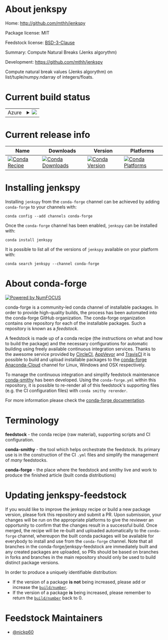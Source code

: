 About jenkspy
=============

Home: http://github.com/mthh/jenkspy

Package license: MIT

Feedstock license: [BSD-3-Clause](https://github.com/conda-forge/jenkspy-feedstock/blob/master/LICENSE.txt)

Summary: Compute Natural Breaks (Jenks algorythm)

Development: https://github.com/mthh/jenkspy

Compute natural break values (Jenks algorythm) on list/tuple/numpy.ndarray of integers/floats.

Current build status
====================


<table>
    
  <tr>
    <td>Azure</td>
    <td>
      <details>
        <summary>
          <a href="https://dev.azure.com/conda-forge/feedstock-builds/_build/latest?definitionId=3966&branchName=master">
            <img src="https://dev.azure.com/conda-forge/feedstock-builds/_apis/build/status/jenkspy-feedstock?branchName=master">
          </a>
        </summary>
        <table>
          <thead><tr><th>Variant</th><th>Status</th></tr></thead>
          <tbody><tr>
              <td>linux_64_c_compiler_version7python3.6.____73_pypy</td>
              <td>
                <a href="https://dev.azure.com/conda-forge/feedstock-builds/_build/latest?definitionId=3966&branchName=master">
                  <img src="https://dev.azure.com/conda-forge/feedstock-builds/_apis/build/status/jenkspy-feedstock?branchName=master&jobName=linux&configuration=linux_64_c_compiler_version7python3.6.____73_pypy" alt="variant">
                </a>
              </td>
            </tr><tr>
              <td>linux_64_c_compiler_version7python3.6.____cpython</td>
              <td>
                <a href="https://dev.azure.com/conda-forge/feedstock-builds/_build/latest?definitionId=3966&branchName=master">
                  <img src="https://dev.azure.com/conda-forge/feedstock-builds/_apis/build/status/jenkspy-feedstock?branchName=master&jobName=linux&configuration=linux_64_c_compiler_version7python3.6.____cpython" alt="variant">
                </a>
              </td>
            </tr><tr>
              <td>linux_64_c_compiler_version7python3.7.____cpython</td>
              <td>
                <a href="https://dev.azure.com/conda-forge/feedstock-builds/_build/latest?definitionId=3966&branchName=master">
                  <img src="https://dev.azure.com/conda-forge/feedstock-builds/_apis/build/status/jenkspy-feedstock?branchName=master&jobName=linux&configuration=linux_64_c_compiler_version7python3.7.____cpython" alt="variant">
                </a>
              </td>
            </tr><tr>
              <td>linux_64_c_compiler_version7python3.8.____cpython</td>
              <td>
                <a href="https://dev.azure.com/conda-forge/feedstock-builds/_build/latest?definitionId=3966&branchName=master">
                  <img src="https://dev.azure.com/conda-forge/feedstock-builds/_apis/build/status/jenkspy-feedstock?branchName=master&jobName=linux&configuration=linux_64_c_compiler_version7python3.8.____cpython" alt="variant">
                </a>
              </td>
            </tr><tr>
              <td>linux_64_c_compiler_version7python3.9.____cpython</td>
              <td>
                <a href="https://dev.azure.com/conda-forge/feedstock-builds/_build/latest?definitionId=3966&branchName=master">
                  <img src="https://dev.azure.com/conda-forge/feedstock-builds/_apis/build/status/jenkspy-feedstock?branchName=master&jobName=linux&configuration=linux_64_c_compiler_version7python3.9.____cpython" alt="variant">
                </a>
              </td>
            </tr><tr>
              <td>osx_64_c_compiler_version10python3.6.____73_pypy</td>
              <td>
                <a href="https://dev.azure.com/conda-forge/feedstock-builds/_build/latest?definitionId=3966&branchName=master">
                  <img src="https://dev.azure.com/conda-forge/feedstock-builds/_apis/build/status/jenkspy-feedstock?branchName=master&jobName=osx&configuration=osx_64_c_compiler_version10python3.6.____73_pypy" alt="variant">
                </a>
              </td>
            </tr><tr>
              <td>osx_64_c_compiler_version10python3.6.____cpython</td>
              <td>
                <a href="https://dev.azure.com/conda-forge/feedstock-builds/_build/latest?definitionId=3966&branchName=master">
                  <img src="https://dev.azure.com/conda-forge/feedstock-builds/_apis/build/status/jenkspy-feedstock?branchName=master&jobName=osx&configuration=osx_64_c_compiler_version10python3.6.____cpython" alt="variant">
                </a>
              </td>
            </tr><tr>
              <td>osx_64_c_compiler_version10python3.7.____cpython</td>
              <td>
                <a href="https://dev.azure.com/conda-forge/feedstock-builds/_build/latest?definitionId=3966&branchName=master">
                  <img src="https://dev.azure.com/conda-forge/feedstock-builds/_apis/build/status/jenkspy-feedstock?branchName=master&jobName=osx&configuration=osx_64_c_compiler_version10python3.7.____cpython" alt="variant">
                </a>
              </td>
            </tr><tr>
              <td>osx_64_c_compiler_version10python3.8.____cpython</td>
              <td>
                <a href="https://dev.azure.com/conda-forge/feedstock-builds/_build/latest?definitionId=3966&branchName=master">
                  <img src="https://dev.azure.com/conda-forge/feedstock-builds/_apis/build/status/jenkspy-feedstock?branchName=master&jobName=osx&configuration=osx_64_c_compiler_version10python3.8.____cpython" alt="variant">
                </a>
              </td>
            </tr><tr>
              <td>osx_64_c_compiler_version10python3.9.____cpython</td>
              <td>
                <a href="https://dev.azure.com/conda-forge/feedstock-builds/_build/latest?definitionId=3966&branchName=master">
                  <img src="https://dev.azure.com/conda-forge/feedstock-builds/_apis/build/status/jenkspy-feedstock?branchName=master&jobName=osx&configuration=osx_64_c_compiler_version10python3.9.____cpython" alt="variant">
                </a>
              </td>
            </tr><tr>
              <td>win_64_python3.6.____cpython</td>
              <td>
                <a href="https://dev.azure.com/conda-forge/feedstock-builds/_build/latest?definitionId=3966&branchName=master">
                  <img src="https://dev.azure.com/conda-forge/feedstock-builds/_apis/build/status/jenkspy-feedstock?branchName=master&jobName=win&configuration=win_64_python3.6.____cpython" alt="variant">
                </a>
              </td>
            </tr><tr>
              <td>win_64_python3.7.____cpython</td>
              <td>
                <a href="https://dev.azure.com/conda-forge/feedstock-builds/_build/latest?definitionId=3966&branchName=master">
                  <img src="https://dev.azure.com/conda-forge/feedstock-builds/_apis/build/status/jenkspy-feedstock?branchName=master&jobName=win&configuration=win_64_python3.7.____cpython" alt="variant">
                </a>
              </td>
            </tr><tr>
              <td>win_64_python3.8.____cpython</td>
              <td>
                <a href="https://dev.azure.com/conda-forge/feedstock-builds/_build/latest?definitionId=3966&branchName=master">
                  <img src="https://dev.azure.com/conda-forge/feedstock-builds/_apis/build/status/jenkspy-feedstock?branchName=master&jobName=win&configuration=win_64_python3.8.____cpython" alt="variant">
                </a>
              </td>
            </tr><tr>
              <td>win_64_python3.9.____cpython</td>
              <td>
                <a href="https://dev.azure.com/conda-forge/feedstock-builds/_build/latest?definitionId=3966&branchName=master">
                  <img src="https://dev.azure.com/conda-forge/feedstock-builds/_apis/build/status/jenkspy-feedstock?branchName=master&jobName=win&configuration=win_64_python3.9.____cpython" alt="variant">
                </a>
              </td>
            </tr>
          </tbody>
        </table>
      </details>
    </td>
  </tr>
</table>

Current release info
====================

| Name | Downloads | Version | Platforms |
| --- | --- | --- | --- |
| [![Conda Recipe](https://img.shields.io/badge/recipe-jenkspy-green.svg)](https://anaconda.org/conda-forge/jenkspy) | [![Conda Downloads](https://img.shields.io/conda/dn/conda-forge/jenkspy.svg)](https://anaconda.org/conda-forge/jenkspy) | [![Conda Version](https://img.shields.io/conda/vn/conda-forge/jenkspy.svg)](https://anaconda.org/conda-forge/jenkspy) | [![Conda Platforms](https://img.shields.io/conda/pn/conda-forge/jenkspy.svg)](https://anaconda.org/conda-forge/jenkspy) |

Installing jenkspy
==================

Installing `jenkspy` from the `conda-forge` channel can be achieved by adding `conda-forge` to your channels with:

```
conda config --add channels conda-forge
```

Once the `conda-forge` channel has been enabled, `jenkspy` can be installed with:

```
conda install jenkspy
```

It is possible to list all of the versions of `jenkspy` available on your platform with:

```
conda search jenkspy --channel conda-forge
```


About conda-forge
=================

[![Powered by NumFOCUS](https://img.shields.io/badge/powered%20by-NumFOCUS-orange.svg?style=flat&colorA=E1523D&colorB=007D8A)](http://numfocus.org)

conda-forge is a community-led conda channel of installable packages.
In order to provide high-quality builds, the process has been automated into the
conda-forge GitHub organization. The conda-forge organization contains one repository
for each of the installable packages. Such a repository is known as a *feedstock*.

A feedstock is made up of a conda recipe (the instructions on what and how to build
the package) and the necessary configurations for automatic building using freely
available continuous integration services. Thanks to the awesome service provided by
[CircleCI](https://circleci.com/), [AppVeyor](https://www.appveyor.com/)
and [TravisCI](https://travis-ci.com/) it is possible to build and upload installable
packages to the [conda-forge](https://anaconda.org/conda-forge)
[Anaconda-Cloud](https://anaconda.org/) channel for Linux, Windows and OSX respectively.

To manage the continuous integration and simplify feedstock maintenance
[conda-smithy](https://github.com/conda-forge/conda-smithy) has been developed.
Using the ``conda-forge.yml`` within this repository, it is possible to re-render all of
this feedstock's supporting files (e.g. the CI configuration files) with ``conda smithy rerender``.

For more information please check the [conda-forge documentation](https://conda-forge.org/docs/).

Terminology
===========

**feedstock** - the conda recipe (raw material), supporting scripts and CI configuration.

**conda-smithy** - the tool which helps orchestrate the feedstock.
                   Its primary use is in the construction of the CI ``.yml`` files
                   and simplify the management of *many* feedstocks.

**conda-forge** - the place where the feedstock and smithy live and work to
                  produce the finished article (built conda distributions)


Updating jenkspy-feedstock
==========================

If you would like to improve the jenkspy recipe or build a new
package version, please fork this repository and submit a PR. Upon submission,
your changes will be run on the appropriate platforms to give the reviewer an
opportunity to confirm that the changes result in a successful build. Once
merged, the recipe will be re-built and uploaded automatically to the
`conda-forge` channel, whereupon the built conda packages will be available for
everybody to install and use from the `conda-forge` channel.
Note that all branches in the conda-forge/jenkspy-feedstock are
immediately built and any created packages are uploaded, so PRs should be based
on branches in forks and branches in the main repository should only be used to
build distinct package versions.

In order to produce a uniquely identifiable distribution:
 * If the version of a package **is not** being increased, please add or increase
   the [``build/number``](https://conda.io/docs/user-guide/tasks/build-packages/define-metadata.html#build-number-and-string).
 * If the version of a package **is** being increased, please remember to return
   the [``build/number``](https://conda.io/docs/user-guide/tasks/build-packages/define-metadata.html#build-number-and-string)
   back to 0.

Feedstock Maintainers
=====================

* [@nickp60](https://github.com/nickp60/)


